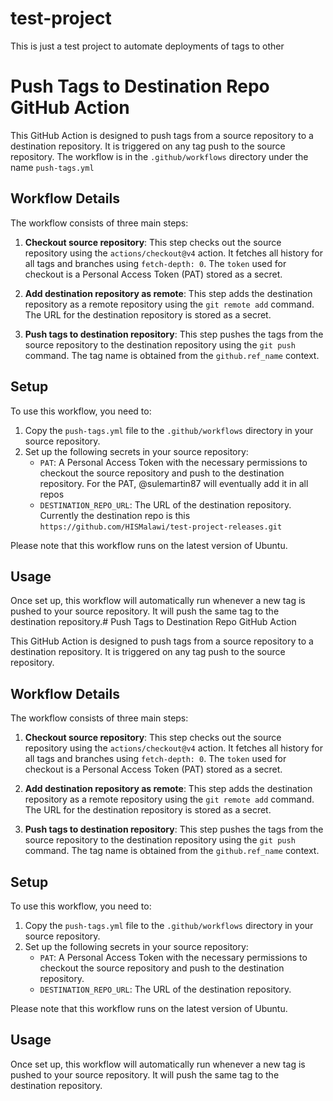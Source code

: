 # test-project
This is just a test project to automate deployments of tags to other

# Push Tags to Destination Repo GitHub Action

This GitHub Action is designed to push tags from a source repository to a destination repository. It is triggered on any tag push to the source repository. The workflow is in the ```.github/workflows``` directory under the name ```push-tags.yml```

## Workflow Details

The workflow consists of three main steps:

1. **Checkout source repository**: This step checks out the source repository using the `actions/checkout@v4` action. It fetches all history for all tags and branches using `fetch-depth: 0`. The `token` used for checkout is a Personal Access Token (PAT) stored as a secret.

2. **Add destination repository as remote**: This step adds the destination repository as a remote repository using the `git remote add` command. The URL for the destination repository is stored as a secret.

3. **Push tags to destination repository**: This step pushes the tags from the source repository to the destination repository using the `git push` command. The tag name is obtained from the `github.ref_name` context.

## Setup

To use this workflow, you need to:

1. Copy the `push-tags.yml` file to the `.github/workflows` directory in your source repository.
2. Set up the following secrets in your source repository:
   - `PAT`: A Personal Access Token with the necessary permissions to checkout the source repository and push to the destination repository. For the PAT, @sulemartin87 will eventually add it in all repos
   - `DESTINATION_REPO_URL`: The URL of the destination repository. Currently the destination repo is this ```https://github.com/HISMalawi/test-project-releases.git```

Please note that this workflow runs on the latest version of Ubuntu.

## Usage

Once set up, this workflow will automatically run whenever a new tag is pushed to your source repository. It will push the same tag to the destination repository.# Push Tags to Destination Repo GitHub Action

This GitHub Action is designed to push tags from a source repository to a destination repository. It is triggered on any tag push to the source repository.

## Workflow Details

The workflow consists of three main steps:

1. **Checkout source repository**: This step checks out the source repository using the `actions/checkout@v4` action. It fetches all history for all tags and branches using `fetch-depth: 0`. The `token` used for checkout is a Personal Access Token (PAT) stored as a secret.

2. **Add destination repository as remote**: This step adds the destination repository as a remote repository using the `git remote add` command. The URL for the destination repository is stored as a secret.

3. **Push tags to destination repository**: This step pushes the tags from the source repository to the destination repository using the `git push` command. The tag name is obtained from the `github.ref_name` context.

## Setup

To use this workflow, you need to:

1. Copy the `push-tags.yml` file to the `.github/workflows` directory in your source repository.
2. Set up the following secrets in your source repository:
   - `PAT`: A Personal Access Token with the necessary permissions to checkout the source repository and push to the destination repository.
   - `DESTINATION_REPO_URL`: The URL of the destination repository.

Please note that this workflow runs on the latest version of Ubuntu.

## Usage

Once set up, this workflow will automatically run whenever a new tag is pushed to your source repository. It will push the same tag to the destination repository.
